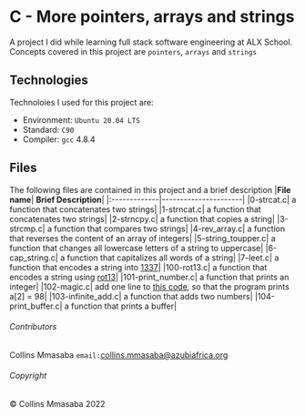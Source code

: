 # C - More pointers, arrays and strings
A project I did while learning full stack software engineering at ALX School. Concepts covered in this project are `pointers`, `arrays` and `strings`

## Technologies
Technoloies I used for this project are:
- Environment: `Ubuntu 20.04 LTS`
- Standard: `C90`
- Compiler: `gcc` 4.8.4

## Files
The following files are contained in this project and a brief description
|**File name**| **Brief Description**|
|:-------------|----------------------|
|0-strcat.c| a function that concatenates two strings|
|1-strncat.c| a function that concatenates two strings|
|2-strncpy.c| a function that copies a string|
|3-strcmp.c| a function that compares two strings|
|4-rev_array.c| a function that reverses the content of an array of integers|
|5-string_toupper.c| a function that changes all lowercase letters of a string to uppercase|
|6-cap_string.c| a function that capitalizes all words of a string|
|7-leet.c| a function that encodes a string into [1337](https://en.wikipedia.org/wiki/Leet)|
|100-rot13.c| a function that encodes a string using [rot13](https://en.wikipedia.org/wiki/ROT13)|
|101-print_number.c| a function that prints an integer|
|102-magic.c| add one line to [this code](https://github.com/holbertonschool/make_magic_happen/blob/master/magic.c), so that the program prints a[2] = 98|
|103-infinite_add.c| a function that adds two numbers|
|104-print_buffer.c| a function that prints a buffer|

###### Contributors ######
Collins Mmasaba `email:`<collins.mmasaba@azubiafrica.org>

###### Copyright ######
© Collins Mmasaba 2022
